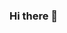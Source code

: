 ### Hi there 👋

<!--
**marjcobero/marjcobero** is a ✨ _special_ ✨ repository because its `README.md` (this file) appears on your GitHub profile.

Here are some ideas to get you started:

- 🔭 I’m currently working on 
  * #100DaysofCode with Python 

- 🌱 I’m currently learning
  * Full-Stack Web Development with React Specialization on Coursera
  * Data Structures and Algorithms Specialization on Coursera 
 
- 📫 How to reach me:
  feel free to email me cobero.marjorie@gmail.com 
  or 
  check out my portfolio https://marjcobero.github.io

- ⚡ Fun fact:
  I love One Piece :)
-->
